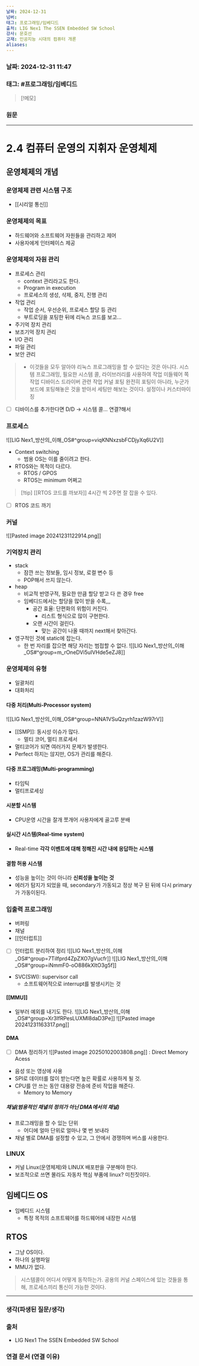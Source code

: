 ```yaml
---
날짜: 2024-12-31
넘버: 
태그: 프로그래밍/임베디드
출처: LIG Nex1 The SSEN Embedded SW School
강사: 문호선
교재: 인공지능 시대의 컴퓨터 개론
aliases:
---
```

### 날짜:  2024-12-31 11:47

### 태그: #프로그래밍/임베디드

>[!메모]
>

### 원문
---
# 2.4 컴퓨터 운영의 지휘자 운영체제
## 운영체제의 개념
### 운영체제 관련 시스템 구조
- [[시리얼 통신]]
### 운영체제의 목표
- 하드웨어와 소프트웨어 자원들을 관리하고 제어
- 사용자에게 인터페이스 제공
### 운영체제의 자원 관리
- 프로세스 관리
	- context 관리라고도 한다.
	- Program in execution
	- 프로세스의 생성, 삭제, 중지, 진행 관리
- 작업 관리
	- 작업 순서, 우선순위, 프로세스 할당 등 관리
	- 부트로딩을 포팅한 뒤에 리눅스 코드를 보고...
- 주기억 장치 관리
- 보조기억 장치 관리
- I/O 관리
- 파일 관리
- 보안 관리

> - 이것들을 모두 알아야 리눅스 프로그래밍을 할 수 있다는 것은 아니다.
	시스템 프로그래밍, 필요한 시스템 콜, 라이브러리를 사용하여 작업
	미들웨어 쪽 작업
	디바이스 드라이버 관련 작업
> 커널 포팅
> 	완전히 포팅이 아니라, 누군가 보드에 포팅해놓은 것을 받아서 세팅만 해보는 것이다.
>	설정이나 커스터마이징
- [ ] 디바이스를 추가한다면 D/D -> 시스템 콜... 연결?해서
### 프로세스
![[LIG Nex1_방산의_이해_OS#^group=viqKNNxzsbFCDjyXq6U2V]]
- Context switching
	- 범용 OS는 이를 줄이려고 한다.
- RTOS와는 목적이 다르다.
	- RTOS / GPOS
	- RTOS는 minimum 어쩌고
> [!tip] [[RTOS 코드를 까보자]]
> 4시간 씩 2주면 잘 잡을 수 있다.
- [ ] RTOS 코드 까기
### 커널
![[Pasted image 20241231122914.png]]
### 기억장치 관리
- stack
	- 잠깐 쓰는 정보들, 임시 정보, 로컬 변수 등
	- POP해서 쓰지 않는다.
- heap
	- 비교적 반영구적, 필요한 만큼 할당 받고 다 쓴 경우 free
	- 임베디드에서는 할당을 많이 받을 수록,,,
		- 공간 효율: 단편화의 위험이 커진다.
			- 리스트 형식으로 많이 구현한다.
		- 오랜 시간이 걸린다.
			- 맞는 공간이 나올 때까지 next해서 찾아간다.
- 영구적인 것에 static에 잡는다.
	- 한 번 자리를 잡으면 해당 자리는 범접할 수 없다.
![[LIG Nex1_방산의_이해_OS#^group=m_rOneDVi5uIVHde5eZJ8]]
### 운영체제의 유형
- 일괄처리
- 대화처리
#### 다중 처리(Multi-Processor system)
![[LIG Nex1_방산의_이해_OS#^group=NNA1VSuQzyrh1zazW97rV]]
- [[SMP]]: 동시성 이슈가 많다.
	- 멀티 코어, 멀티 프로세서
- 멀티코어가 되면 여러가지 문제가 발생한다.
- Perfect 하지는 않지만, OS가 관리를 해준다.
#### 다중 프로그래밍(Multi-programming)
- 타임틱
- 멀티프로세싱
#### 시분할 시스템
- CPU운영 시간을 잘개 쪼개어 사용자에게 골고루 분배
#### 실시간 시스템(Real-time system)
- Real-time **각각  이벤트에 대해 정해진 시간 내에 응답하는 시스템**
#### 결함 허용 시스템
- 성능을 높이는 것이 아니라 **신뢰성을 높이는 것**
- 에러가 탐지가 되었을 때, secondary가 가동되고 정상 복구 된 뒤에 다시 primary가 가동이된다.
### 입출력 프로그래밍
- 버퍼링
- 채널
- [[인터럽트]]
- [ ] 인터럽트 분리하여 정리
![[LIG Nex1_방산의_이해_OS#^group=7TiIfprd4ZpZXO7gVucfr]]
![[LIG Nex1_방산의_이해_OS#^group=iNmmF0-oO886kXltO3g5f]]
- SVC(SWI): supervisor call
	- 소프트웨어적으로 interrupt를 발생시키는 것
#### [[MMU]]
- 일부러 예외를 내기도 한다.
![[LIG Nex1_방산의_이해_OS#^group=Xr3IfRPesLUXMl8daD3Pe]]
![[Pasted image 20241231163317.png]]
#### DMA
- [ ] DMA 정리하기
![[Pasted image 20250102003808.png]]
: Direct Memory Acess
- 음성 또는 영상에 사용
- SPI로 데이터를 많이 받는다면 높은 확률로 사용하게 될 것.
- CPU를 안 쓰는 동안 대용량 전송에 준비 작업을 해준다.
	- Memory to Memory
##### 채널(범용적인 채녈의 정의가 아닌 DMA에서의 채널)
- 프로그래밍을 할 수 있는 단위
	- 어디에 얼마 단위로 얼마나 몇 번 보내라
- 채널 별로 DMA를 설정할 수 있고, 그 안에서 경쟁하며 버스를 사용한다.

### LINUX
- 커널 Linux(운영체제)와 LINUX 배포판을 구분해야 한다.
- 보조적으로 쓰면 몰라도 자동차 핵심 부품에 linux? 미친짓이다.
## 임베디드 OS
- 임베디드 시스템
	- 특정 목적의 소프트웨어를 하드웨어에 내장한 시스템
## RTOS
- 그냥 OS이다.
- 하나의 실행파일
- MMU가 없다.

> 시스템콜이 어디서 어떻게 동작하는가.
> 공용의 커널 스페이스에 있는 것들을 통해, 프로세스끼리 통신이 가능한 것이다.


---
### 생각(파생된 질문/생각)

### 출처
- LIG Nex1 The SSEN Embedded SW School

### 연결 문서 (연결 이유)
